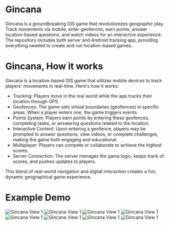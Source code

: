 # Gincana
Gincana is a groundbreaking GIS game that revolutionizes geographic play. Track movements via mobile, enter geofences, earn points, answer location-based questions, and watch videos for an interactive experience. The repository includes both server and Android tracking app, providing everything needed to create and run location-based games.

# Gincana, How it works
Gincana is a location-based GIS game that utilizes mobile devices to track players' movements in real-time. Here's how it works:

- Tracking: Players move in the real world while the app tracks their location through GPS.
- Geofences: The game sets virtual boundaries (geofences) in specific areas. When a player enters one, the game triggers events.
- Points System: Players earn points by entering these geofences, completing tasks, or answering questions related to the location.
- Interactive Content: Upon entering a geofence, players may be prompted to answer questions, view videos, or complete challenges, making the game both engaging and educational.
- Multiplayer: Players can compete or collaborate to achieve the highest scores.
- Server Connection: The server manages the game logic, keeps track of scores, and pushes updates to players.

This blend of real-world navigation and digital interaction creates a fun, dynamic geographical game experience.

# Example Demo

![Gincana View 1]([https://ruta-generada-por-github](https://github.com/utai-software/gincana/blob/main/marketing-collateral/UTAI_SOFTWARE_Gincana_Example_Workflow_1.jpeg))
![Gincana View 1]([https://ruta-generada-por-github](https://github.com/utai-software/gincana/blob/main/marketing-collateral/UTAI_SOFTWARE_Gincana_Example_Workflow_2.jpeg))
![Gincana View 1]([https://ruta-generada-por-github](https://github.com/utai-software/gincana/blob/main/marketing-collateral/UTAI_SOFTWARE_Gincana_Example_Workflow_3.jpeg))
![Gincana View 1]([https://ruta-generada-por-github](https://github.com/utai-software/gincana/blob/main/marketing-collateral/UTAI_SOFTWARE_Gincana_Example_Workflow_4.jpeg))
![Gincana View 1]([https://ruta-generada-por-github](https://github.com/utai-software/gincana/blob/main/marketing-collateral/UTAI_SOFTWARE_Gincana_Example_Workflow_5.jpeg))
![Gincana View 1]([https://ruta-generada-por-github](https://github.com/utai-software/gincana/blob/main/marketing-collateral/UTAI_SOFTWARE_Gincana_Example_Workflow_6.jpeg))
![Gincana View 1]([https://ruta-generada-por-github](https://github.com/utai-software/gincana/blob/main/marketing-collateral/UTAI_SOFTWARE_Gincana_Example_Workflow_7.jpeg))
![Gincana View 1]([https://ruta-generada-por-github](https://github.com/utai-software/gincana/blob/main/marketing-collateral/UTAI_SOFTWARE_Gincana_Example_Workflow_8.jpeg))

